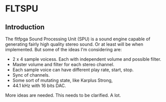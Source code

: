 FLTSPU
======
## Introduction ##
The fltfpga Sound Processing Unit (SPU) is a sound engine capable of
generating fairly high quality stereo sound. Or at least will be when
implemented. But some of the ideas I'm considering are:

- 2 x 4 sample voicess. Each with independent volume and possible
  filter.
- Master volume and filter for each stereo channel.
- Each sample voice can have different play rate, start, stop.
- Sync of channels.
- Some sort of mutating state, like Karplus Strong,
- 44.1 kHz with 16 bits DAC.

More ideas are needed.  This needs to be clarified. A lot.
